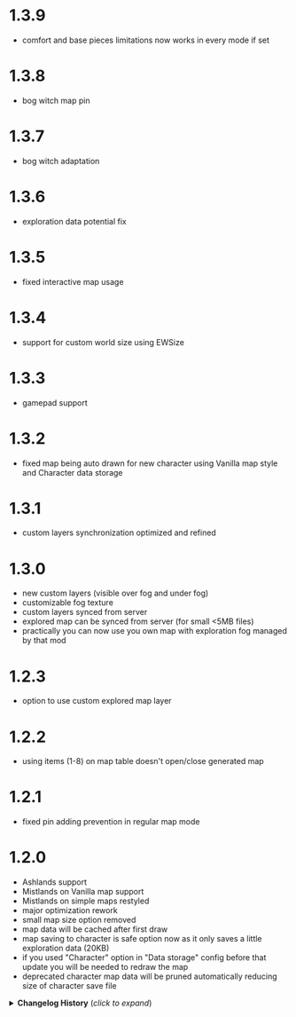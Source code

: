 # 1.3.9
* comfort and base pieces limitations now works in every mode if set

# 1.3.8
* bog witch map pin

# 1.3.7
* bog witch adaptation

# 1.3.6
* exploration data potential fix

# 1.3.5
* fixed interactive map usage

# 1.3.4
* support for custom world size using EWSize

# 1.3.3
* gamepad support

# 1.3.2
* fixed map being auto drawn for new character using Vanilla map style and Character data storage

# 1.3.1
* custom layers synchronization optimized and refined

# 1.3.0
* new custom layers (visible over fog and under fog)
* customizable fog texture
* custom layers synced from server
* explored map can be synced from server (for small <5MB files)
* practically you can now use you own map with exploration fog managed by that mod

# 1.2.3
* option to use custom explored map layer

# 1.2.2
* using items (1-8) on map table doesn't open/close generated map

# 1.2.1
* fixed pin adding prevention in regular map mode

# 1.2.0
* Ashlands support
* Mistlands on Vanilla map support
* Mistlands on simple maps restyled
* major optimization rework
* small map size option removed
* map data will be cached after first draw
* map saving to character is safe option now as it only saves a little exploration data (20KB)
* if you used "Character" option in "Data storage" config before that update you will be needed to redraw the map
* deprecated character map data will be pruned automatically reducing size of character save file

<details>
<summary><b>Changelog History</b> (<i>click to expand</i>)</summary>

# 1.1.8
* patch 0.217.46

# 1.1.7
* option to prevent interactive map pins addition

# 1.1.6
* patch 0.217.38

# 1.1.5
* fixed creating pin on interactive map showing
* map style server synced

# 1.1.4
* error fix

# 1.1.3
* ward restrictions

# 1.1.2
* adjustments for Vanilla map style
* pin scale option

# 1.1.1
* Vanilla map style
* mistlands color tweaks

# 1.1.0
* greatly reduced time of map forming for partial explored maps
* added forests and oceans
* map options revamped
* added new Smooth level of map details
* UX improvements
* option to swap map table sections
* more map restrictions
* strict way to set map storage
* option to disable shared map

# 1.0.14
* fix for nonexistent folder for "Store map in local folder" options

# 1.0.13
* proper implementation for option to save map data in local file instead of character save file

# 1.0.12
* option to allow opening interactive map on record discoveries
* option to save map data in local file instead of character save file

# 1.0.11
* show all pins is disabled by default to prevent default death pins from showing

# 1.0.10
* fix for pins without texture

# 1.0.9
* patch 0.217.22, server sync fix

# 1.0.8
* patch 0.217.22

# 1.0.7
* option to not showing the map ingame

# 1.0.6
* external map file support

# 1.0.5
* EpicLoot pins support

# 1.0.4
* overlapping pins fix

# 1.0.3
* option to restrict map opening only when near the table

# 1.0.2
 * Initial release

</details>